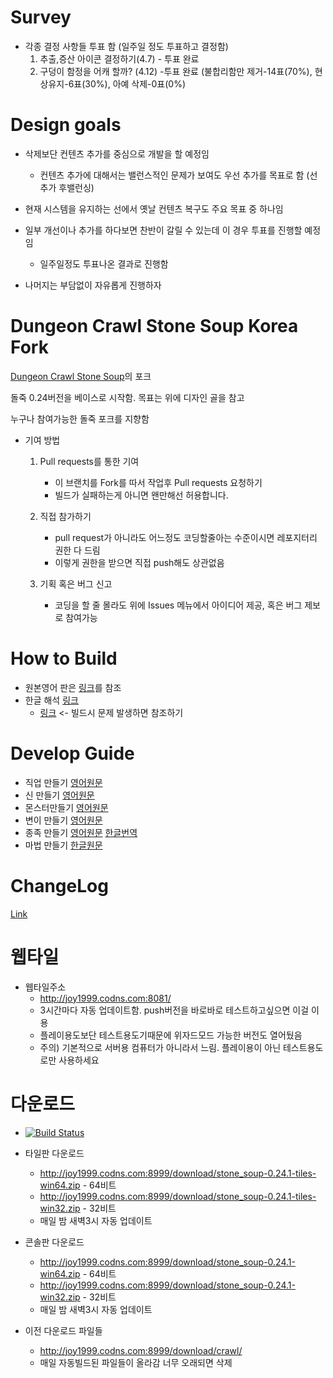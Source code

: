 # Survey

* 각종 결정 사항들 투표 함 (일주일 정도 투표하고 결정함)
  1. 추출,증산 아이콘 결정하기(4.7) - 투표 완료
  2. 구덩이 함정을 어캐 할까? (4.12) -투표 완료 (불합리함만 제거-14표(70%), 현상유지-6표(30%), 아예 삭제-0표(0%)

# Design goals

* 삭제보단 컨텐츠 추가를 중심으로 개발을 할 예정임
  * 컨텐츠 추가에 대해서는 밸런스적인 문제가 보여도 우선 추가를 목표로 함 (선추가 후밸런싱)

* 현재 시스템을 유지하는 선에서 옛날 컨텐츠 복구도 주요 목표 중 하나임

* 일부 개선이나 추가를 하다보면 찬반이 갈릴 수 있는데 이 경우 투표를 진행할 예정임
  * 일주일정도 투표나온 결과로 진행함
  
* 나머지는 부담없이 자유롭게 진행하자

# Dungeon Crawl Stone Soup Korea Fork

[Dungeon Crawl Stone Soup](https://github.com/crawl/crawl/)의 포크

돌죽 0.24버전을 베이스로 시작함. 목표는 위에 디자인 골을 참고

누구나 참여가능한 돌죽 포크를 지향함

* 기여 방법
  1. Pull requests를 통한 기여
     * 이 브랜치를 Fork를 따서 작업후 Pull requests 요청하기
     * 빌드가 실패하는게 아니면 왠만해선 허용합니다.
     
     
  2. 직접 참가하기
     * pull request가 아니라도 어느정도 코딩할줄아는 수준이시면 레포지터리 권한 다 드림
     * 이렇게 권한을 받으면 직접 push해도 상관없음
     
    
  3. 기획 혹은 버그 신고
     * 코딩을 할 줄 몰라도 위에 Issues 메뉴에서 아이디어 제공, 혹은 버그 제보로 참여가능
     

# How to Build
  * 원본영어 판은 [링크](https://github.com/kimjoy2002/crawl/blob/master/crawl-ref/INSTALL.txt)를 참조 
  * 한글 해석 [링크](https://gall.dcinside.com/board/view/?id=rlike&no=261405)
    * [링크](https://github.com/kimjoy2002/crawl/issues/18) <- 빌드시 문제 발생하면 참조하기

# Develop Guide
  * 직업 만들기 [영어원문](https://github.com/kimjoy2002/crawl/blob/master/crawl-ref/docs/develop/background_creation.txt)
  * 신 만들기 [영어원문](https://github.com/kimjoy2002/crawl/blob/master/crawl-ref/docs/develop/god_creation.txt)
  * 몬스터만들기 [영어원문](https://github.com/kimjoy2002/crawl/blob/master/crawl-ref/docs/develop/monster_creation.txt)
  * 변이 만들기 [영어원문](https://github.com/kimjoy2002/crawl/blob/master/crawl-ref/docs/develop/mutation_creation.txt)
  * 종족 만들기 [영어원문](https://github.com/kimjoy2002/crawl/blob/master/crawl-ref/docs/develop/species_creation.md) [한글번역](https://gall.dcinside.com/board/view/?id=rlike&no=96789)
  * 마법 만들기 [한글원문](https://gall.dcinside.com/board/view/?id=rlike&no=318987)

# ChangeLog
  
  [Link](https://github.com/kimjoy2002/crawl/blob/master/CHANGELOG.md)
  
# 웹타일

* 웹타일주소
  *  http://joy1999.codns.com:8081/
  * 3시간마다 자동 업데이트함. push버전을 바로바로 테스트하고싶으면 이걸 이용
  * 플레이용도보단 테스트용도기때문에 위자드모드 가능한 버전도 열어뒀음 
  * 주의) 기본적으로 서버용 컴퓨터가 아니라서 느림. 플레이용이 아닌 테스트용도로만 사용하세요

# 다운로드

* [![Build Status](http://joy1999.codns.com:8080/buildStatus/icon?job=crawl%2Fcrawl)](http://joy1999.codns.com:8080/job/crawl/job/crawl/)

* 타일판 다운로드
  * http://joy1999.codns.com:8999/download/stone_soup-0.24.1-tiles-win64.zip - 64비트
  * http://joy1999.codns.com:8999/download/stone_soup-0.24.1-tiles-win32.zip - 32비트
  * 매일 밤 새벽3시 자동 업데이트

* 콘솔판 다운로드
  * http://joy1999.codns.com:8999/download/stone_soup-0.24.1-win64.zip - 64비트
  * http://joy1999.codns.com:8999/download/stone_soup-0.24.1-win32.zip - 32비트
  * 매일 밤 새벽3시 자동 업데이트
  
* 이전 다운로드 파일들
  * http://joy1999.codns.com:8999/download/crawl/
  * 매일 자동빌드된 파일들이 올라감 너무 오래되면 삭제
